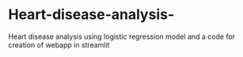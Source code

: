 # Heart-disease-analysis-
Heart disease analysis using logistic regression model and a code for creation of webapp in streamlit
